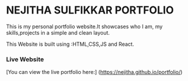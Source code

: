 # NEJITHA SULFIKKAR PORTFOLIO

This is my personal portfolio website.It showcases who I am, my skills,projects in a simple and clean layout.

This Website is built using :HTML,CSS,JS and React.

### Live Website
[You can view the live portfolio here:]
                            (https://nejitha.github.io/portfolio/)
